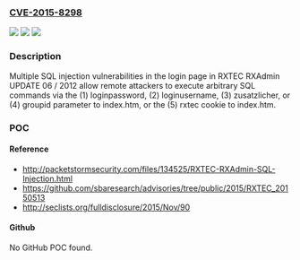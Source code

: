 ### [CVE-2015-8298](https://cve.mitre.org/cgi-bin/cvename.cgi?name=CVE-2015-8298)
![](https://img.shields.io/static/v1?label=Product&message=n%2Fa&color=blue)
![](https://img.shields.io/static/v1?label=Version&message=n%2Fa&color=blue)
![](https://img.shields.io/static/v1?label=Vulnerability&message=n%2Fa&color=brighgreen)

### Description

Multiple SQL injection vulnerabilities in the login page in RXTEC RXAdmin UPDATE 06 / 2012 allow remote attackers to execute arbitrary SQL commands via the (1) loginpassword, (2) loginusername, (3) zusatzlicher, or (4) groupid parameter to index.htm, or the (5) rxtec cookie to index.htm.

### POC

#### Reference
- http://packetstormsecurity.com/files/134525/RXTEC-RXAdmin-SQL-Injection.html
- https://github.com/sbaresearch/advisories/tree/public/2015/RXTEC_20150513
- http://seclists.org/fulldisclosure/2015/Nov/90

#### Github
No GitHub POC found.

